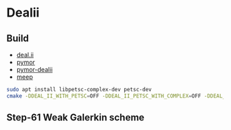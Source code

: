 # Dealii

## Build

- [deal.ii](https://github.com/dealii/dealii.git)
- [pymor](https://github.com/pymor/pymor.git)
- [pymor-dealii](https://github.com/pymor/pymor-deal.II.git)
- [meep](https://github.com/NanoComp/meep)

```bash
sudo apt install libpetsc-complex-dev petsc-dev
cmake -DDEAL_II_WITH_PETSC=OFF -DDEAL_II_PETSC_WITH_COMPLEX=OFF -DDEAL_II_WITH_P4EST=OFF -DDEAL_II_WITH_TRILINOS=OFF ..
```

## Step-61 Weak Galerkin scheme
